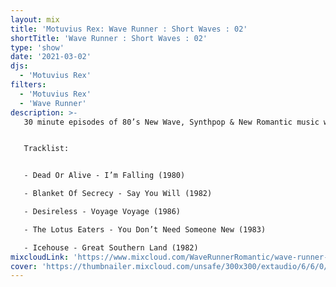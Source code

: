 ```yaml
---
layout: mix
title: 'Motuvius Rex: Wave Runner : Short Waves : 02'
shortTitle: 'Wave Runner : Short Waves : 02'
type: 'show'
date: '2021-03-02'
djs:
  - 'Motuvius Rex'
filters:
  - 'Motuvius Rex'
  - 'Wave Runner'
description: >-
   30 minute episodes of 80’s New Wave, Synthpop & New Romantic music with commentary on each song, the date of release and some very brief histories. Not too long, not too short! Just 30 minutes of nostalgic time travel to a magical era of fun and fashion! Hosted by Motuvius Rex, Wave Runner is a program of Radio Arcane based in Louisville, Kentucky.


   Tracklist:


   - Dead Or Alive - I’m Falling (1980)

   - Blanket Of Secrecy - Say You Will (1982)

   - Desireless - Voyage Voyage (1986)

   - The Lotus Eaters - You Don’t Need Someone New (1983)

   - Icehouse - Great Southern Land (1982)
mixcloudLink: 'https://www.mixcloud.com/WaveRunnerRomantic/wave-runner-short-waves-02'
cover: 'https://thumbnailer.mixcloud.com/unsafe/300x300/extaudio/6/6/0/a/97e1-818b-4d75-8d33-617eba9608ba'
---
```


